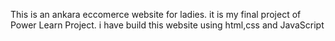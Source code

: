 This is an ankara eccomerce website for ladies. it is my final project of Power Learn Project. i have build this website using html,css and JavaScript 
